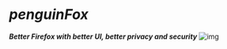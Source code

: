 # ***penguinFox***
***Better Firefox with better UI, better privacy and security***
![img](https://i.imgur.com/cxtvfLg.png)
